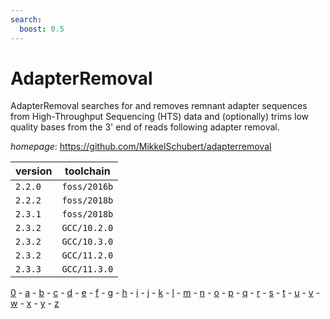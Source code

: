 ```yaml
---
search:
  boost: 0.5
---
```

# AdapterRemoval

AdapterRemoval searches for and removes remnant adapter sequences  from High-Throughput Sequencing (HTS) data and (optionally) trims low quality bases  from the 3' end of reads following adapter removal.

*homepage*: <https://github.com/MikkelSchubert/adapterremoval>

version | toolchain
--------|----------
``2.2.0`` | ``foss/2016b``
``2.2.2`` | ``foss/2018b``
``2.3.1`` | ``foss/2018b``
``2.3.2`` | ``GCC/10.2.0``
``2.3.2`` | ``GCC/10.3.0``
``2.3.2`` | ``GCC/11.2.0``
``2.3.3`` | ``GCC/11.3.0``

[0](../0/index.md) - [a](../a/index.md) - [b](../b/index.md) - [c](../c/index.md) - [d](../d/index.md) - [e](../e/index.md) - [f](../f/index.md) - [g](../g/index.md) - [h](../h/index.md) - [i](../i/index.md) - [j](../j/index.md) - [k](../k/index.md) - [l](../l/index.md) - [m](../m/index.md) - [n](../n/index.md) - [o](../o/index.md) - [p](../p/index.md) - [q](../q/index.md) - [r](../r/index.md) - [s](../s/index.md) - [t](../t/index.md) - [u](../u/index.md) - [v](../v/index.md) - [w](../w/index.md) - [x](../x/index.md) - [y](../y/index.md) - [z](../z/index.md)

